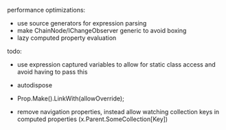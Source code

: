 ﻿performance optimizations:
- use source generators for expression parsing
- make ChainNode/IChangeObserver generic to avoid boxing
- lazy computed property evaluation

todo:
- use expression captured variables to allow for static class access and avoid having to pass this
- autodispose
- Prop.Make().LinkWith(allowOverride);

- remove navigation properties, instead allow watching collection keys in computed properties (x.Parent.SomeCollection[Key])